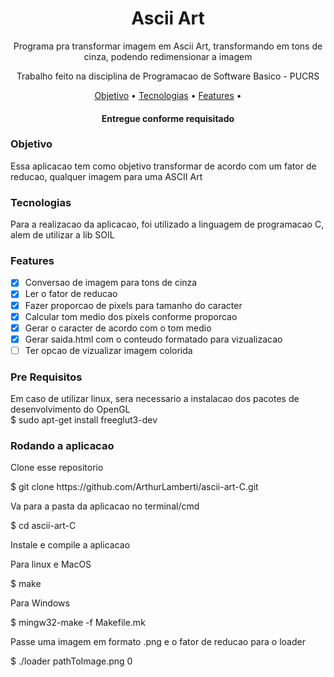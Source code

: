 <h1 align="center">Ascii Art</h1>
<p align="center">Programa pra transformar imagem em Ascii Art, transformando em tons de cinza, podendo redimensionar a imagem</p>
<p align="center">Trabalho feito na disciplina de Programacao de Software Basico - PUCRS</p>
<p align="center">
 <a href="#Objetivo">Objetivo</a> •
 <a href="#Tecnologias">Tecnologias</a> • 
 <a href="#Features">Features</a> • 
</p>
<h4 align="center">Entregue conforme requisitado</h4>

### Objetivo
  <p>Essa aplicacao tem como objetivo transformar de acordo com um fator de reducao, qualquer imagem para uma ASCII Art</p>

### Tecnologias
  <p>Para a realizacao da aplicacao, foi utilizado a linguagem de programacao C, alem de utilizar a lib SOIL</p>

### Features

- [x] Conversao de imagem para tons de cinza
- [x] Ler o fator de reducao
- [x] Fazer proporcao de pixels para tamanho do caracter
- [x] Calcular tom medio dos pixels conforme proporcao
- [x] Gerar o caracter de acordo com o tom medio
- [x] Gerar saida.html com o conteudo formatado para vizualizacao
- [ ] Ter opcao de vizualizar imagem colorida

### Pre Requisitos
Em caso de utilizar linux, sera necessario a instalacao dos pacotes de desenvolvimento do OpenGL</br>
$ sudo apt-get install freeglut3-dev


### Rodando a aplicacao
<p>Clone esse repositorio</p>
$ git clone https://github.com/ArthurLamberti/ascii-art-C.git
<p>Va para a pasta da aplicacao no terminal/cmd</p>
$ cd ascii-art-C
<p>Instale e compile a aplicacao</p>
<p>Para linux e MacOS</p>
$ make
<p>Para Windows</p>
$ mingw32-make -f Makefile.mk
<p>Passe uma imagem em formato .png e o fator de reducao para o loader</p>
$ ./loader pathToImage.png 0
